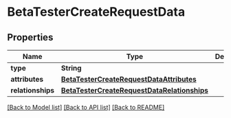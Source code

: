 # BetaTesterCreateRequestData

## Properties
Name | Type | Description | Notes
------------ | ------------- | ------------- | -------------
**type** | **String** |  | 
**attributes** | [**BetaTesterCreateRequestDataAttributes**](BetaTesterCreateRequestDataAttributes.md) |  | 
**relationships** | [**BetaTesterCreateRequestDataRelationships**](BetaTesterCreateRequestDataRelationships.md) |  | [optional] 

[[Back to Model list]](../README.md#documentation-for-models) [[Back to API list]](../README.md#documentation-for-api-endpoints) [[Back to README]](../README.md)


